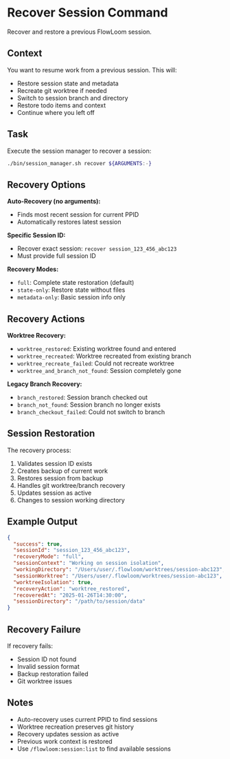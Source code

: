 # Recover Session Command

Recover and restore a previous FlowLoom session.

## Context

You want to resume work from a previous session. This will:
- Restore session state and metadata
- Recreate git worktree if needed
- Switch to session branch and directory
- Restore todo items and context
- Continue where you left off

## Task

Execute the session manager to recover a session:

```bash
./bin/session_manager.sh recover ${ARGUMENTS:-}
```

## Recovery Options

**Auto-Recovery (no arguments):**
- Finds most recent session for current PPID
- Automatically restores latest session

**Specific Session ID:**
- Recover exact session: `recover session_123_456_abc123`
- Must provide full session ID

**Recovery Modes:**
- `full`: Complete state restoration (default)
- `state-only`: Restore state without files
- `metadata-only`: Basic session info only

## Recovery Actions

**Worktree Recovery:**
- `worktree_restored`: Existing worktree found and entered
- `worktree_recreated`: Worktree recreated from existing branch
- `worktree_recreate_failed`: Could not recreate worktree
- `worktree_and_branch_not_found`: Session completely gone

**Legacy Branch Recovery:**
- `branch_restored`: Session branch checked out
- `branch_not_found`: Session branch no longer exists
- `branch_checkout_failed`: Could not switch to branch

## Session Restoration

The recovery process:
1. Validates session ID exists
2. Creates backup of current work
3. Restores session from backup
4. Handles git worktree/branch recovery
5. Updates session as active
6. Changes to session working directory

## Example Output

```json
{
  "success": true,
  "sessionId": "session_123_456_abc123",
  "recoveryMode": "full",
  "sessionContext": "Working on session isolation",
  "workingDirectory": "/Users/user/.flowloom/worktrees/session-abc123",
  "sessionWorktree": "/Users/user/.flowloom/worktrees/session-abc123",
  "worktreeIsolation": true,
  "recoveryAction": "worktree_restored",
  "recoveredAt": "2025-01-26T14:30:00",
  "sessionDirectory": "/path/to/session/data"
}
```

## Recovery Failure

If recovery fails:
- Session ID not found
- Invalid session format
- Backup restoration failed
- Git worktree issues

## Notes

- Auto-recovery uses current PPID to find sessions
- Worktree recreation preserves git history
- Recovery updates session as active
- Previous work context is restored
- Use `/flowloom:session:list` to find available sessions